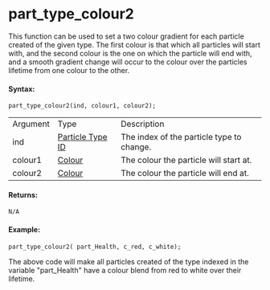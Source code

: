 # part_type_colour2

This function can be used to set a two colour gradient for each particle
created of the given type. The first colour is that which all particles
will start with, and the second colour is the one on which the particle
will end with, and a smooth gradient change will occur to the colour
over the particles lifetime from one colour to the other.

#### Syntax:

``` gml
part_type_colour2(ind, colour1, colour2);
```

|          |                                                                                                                                |                                           |
|----------|--------------------------------------------------------------------------------------------------------------------------------|-------------------------------------------|
| Argument | Type                                                                                                                           | Description                               |
| ind      |  [Particle Type ID](../../../../../../GameMaker_Language/GML_Reference/Drawing/Particles/Particle_Types/part_type_create)  | The index of the particle type to change. |
| colour1  |  [Colour](../../../../../../GameMaker_Language/GML_Reference/Drawing/Colour_And_Alpha/Colour_And_Alpha)                    | The colour the particle will start at.    |
| colour2  |  [Colour](../../../../../../GameMaker_Language/GML_Reference/Drawing/Colour_And_Alpha/Colour_And_Alpha)                    | The colour the particle will end at.      |

#### Returns:

``` gml
N/A
```

#### Example:

``` gml
part_type_colour2( part_Health, c_red, c_white);
```

The above code will make all particles created of the type indexed in
the variable "part_Health" have a colour blend from red to white over
their lifetime.
